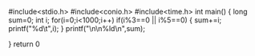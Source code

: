 
#include<stdio.h>
#include<conio.h>
#include<time.h>
int main()
{
                long sum=0;
                int i;
                for(i=0;i<1000;i++)
                                if(i%3==0 || i%5==0)
                                {
                                                sum+=i;
                                                printf("%d\t",i);
                                }
                printf("\n\n%ld\n",sum);
                

}
 return 0

